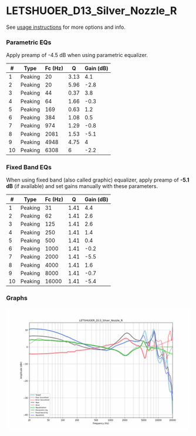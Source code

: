 # LETSHUOER_D13_Silver_Nozzle_R
See [usage instructions](https://github.com/jaakkopasanen/AutoEq#usage) for more options and info.

### Parametric EQs
Apply preamp of -4.5 dB when using parametric equalizer.

|   # | Type    |   Fc (Hz) |    Q |   Gain (dB) |
|-----|---------|-----------|------|-------------|
|   1 | Peaking |        20 | 3.13 |         4.1 |
|   2 | Peaking |        20 | 5.96 |        -2.8 |
|   3 | Peaking |        44 | 0.37 |         3.8 |
|   4 | Peaking |        64 | 1.66 |        -0.3 |
|   5 | Peaking |       169 | 0.63 |         1.2 |
|   6 | Peaking |       384 | 1.08 |         0.5 |
|   7 | Peaking |       974 | 1.29 |        -0.8 |
|   8 | Peaking |      2081 | 1.53 |        -5.1 |
|   9 | Peaking |      4948 | 4.75 |         4   |
|  10 | Peaking |      6308 | 6    |        -2.2 |

### Fixed Band EQs
When using fixed band (also called graphic) equalizer, apply preamp of **-5.1 dB** (if available) and set gains manually with these parameters.

|   # | Type    |   Fc (Hz) |    Q |   Gain (dB) |
|-----|---------|-----------|------|-------------|
|   1 | Peaking |        31 | 1.41 |         4.4 |
|   2 | Peaking |        62 | 1.41 |         2.6 |
|   3 | Peaking |       125 | 1.41 |         2.6 |
|   4 | Peaking |       250 | 1.41 |         1.4 |
|   5 | Peaking |       500 | 1.41 |         0.4 |
|   6 | Peaking |      1000 | 1.41 |        -0.2 |
|   7 | Peaking |      2000 | 1.41 |        -5.5 |
|   8 | Peaking |      4000 | 1.41 |         1.6 |
|   9 | Peaking |      8000 | 1.41 |        -0.7 |
|  10 | Peaking |     16000 | 1.41 |        -5.4 |

### Graphs
![](./LETSHUOER_D13_Silver_Nozzle_R.png)
